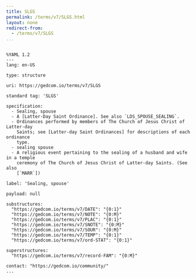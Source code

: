 ```yaml
---
title: SLGS
permalink: /terms/v7/SLGS.html
layout: none
redirect-from:
  - /terms/v7/SLGS
...
```


```

%YAML 1.2
---
lang: en-US

type: structure

uri: https://gedcom.io/terms/v7/SLGS

standard tag: 'SLGS'

specification:
  - Sealing, spouse
  - A [Latter-Day Saint Ordinance]. See also `LDS_SPOUSE_SEALING`.
  - Ordinances performed by members of The Church of Jesus Christ of Latter-day
    Saints; see [Latter-day Saint Ordinances] for descriptions of each ordinance
    type.
  - sealing spouse
  - A religious event pertaining to the sealing of a husband and wife in a temple
    ceremony of The Church of Jesus Christ of Latter-day Saints. (See also
    [`MARR`])

label: 'Sealing, spouse'

payload: null

substructures:
  "https://gedcom.io/terms/v7/DATE": "{0:1}"
  "https://gedcom.io/terms/v7/NOTE": "{0:M}"
  "https://gedcom.io/terms/v7/PLAC": "{0:1}"
  "https://gedcom.io/terms/v7/SNOTE": "{0:M}"
  "https://gedcom.io/terms/v7/SOUR": "{0:M}"
  "https://gedcom.io/terms/v7/TEMP": "{0:1}"
  "https://gedcom.io/terms/v7/ord-STAT": "{0:1}"

superstructures:
  "https://gedcom.io/terms/v7/record-FAM": "{0:M}"

contact: "https://gedcom.io/community/"
...

```
